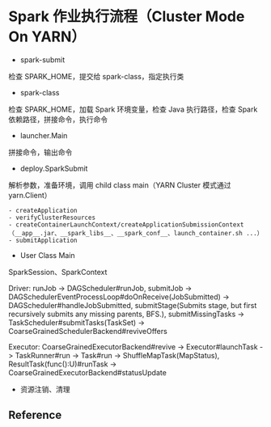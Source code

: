 # Spark 作业执行流程（Cluster Mode On YARN）

- spark-submit

检查 SPARK_HOME，提交给 spark-class，指定执行类

- spark-class

检查 SPARK_HOME，加载 Spark 环境变量，检查 Java 执行路径，检查 Spark 依赖路径，拼接命令，执行命令

- launcher.Main

拼接命令，输出命令

- deploy.SparkSubmit

解析参数，准备环境，调用 child class main（YARN Cluster 模式通过 yarn.Client）

    - createApplication 
    - verifyClusterResources 
    - createContainerLaunchContext/createApplicationSubmissionContext（__app__.jar、__spark_libs__、__spark_conf__、launch_container.sh ...）
    - submitApplication

- User Class Main

SparkSession、SparkContext

Driver: runJob -> DAGScheduler#runJob, submitJob -> DAGSchedulerEventProcessLoop#doOnReceive(JobSubmitted) -> DAGScheduler#handleJobSubmitted, submitStage(Submits stage, but first recursively submits any missing parents, BFS.), submitMissingTasks -> TaskScheduler#submitTasks(TaskSet) -> CoarseGrainedSchedulerBackend#reviveOffers

Executor: CoarseGrainedExecutorBackend#revive -> Executor#launchTask -> TaskRunner#run -> Task#run -> ShuffleMapTask(MapStatus), ResultTask(func():U)#runTask -> CoarseGrainedExecutorBackend#statusUpdate

- 资源注销、清理

## Reference